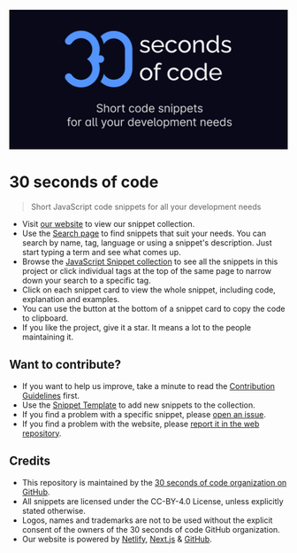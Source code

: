 [![Logo](https://raw.githubusercontent.com/FLabsTeam/30-seconds-of-code/master/docs/logo.png)](https://30secondsofcode.org/js/p/1)


# 30 seconds of code




> Short JavaScript code snippets for all your development needs

* Visit [our website](https://30secondsofcode.org) to view our snippet collection.
* Use the [Search page](https://30secondsofcode.org/search) to find snippets that suit your needs. You can search by name, tag, language or using a snippet's description. Just start typing a term and see what comes up.
* Browse the [JavaScript Snippet collection](https://30secondsofcode.org/js/p/1) to see all the snippets in this project or click individual tags at the top of the same page to narrow down your search to a specific tag.
* Click on each snippet card to view the whole snippet, including code, explanation and examples.
* You can use the button at the bottom of a snippet card to copy the code to clipboard.
* If you like the project, give it a star. It means a lot to the people maintaining it.

## Want to contribute?





* If you want to help us improve, take a minute to read the [Contribution Guidelines](/CONTRIBUTING.md) first.
* Use the [Snippet Template](/snippet-template.md) to add new snippets to the collection.
* If you find a problem with a specific snippet, please [open an issue](https://github.com/30-seconds/30-seconds-of-code/issues/new).
* If you find a problem with the website, please [report it in the web repository](https://github.com/30-seconds/30-seconds-web/issues/new).

## Credits

* This repository is maintained by the [30 seconds of code organization on GitHub](https://github.com/30-seconds).
* All snippets are licensed under the CC-BY-4.0 License, unless explicitly stated otherwise.
* Logos, names and trademarks are not to be used without the explicit consent of the owners of the 30 seconds of code GitHub organization.
* Our website is powered by [Netlify](https://www.netlify.com/), [Next.js](https://nextjs.org/) & [GitHub](https://github.com/).






